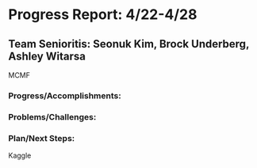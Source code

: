 # Progress Report: 4/22-4/28

## Team Senioritis: Seonuk Kim, Brock Underberg, Ashley Witarsa

MCMF
### Progress/Accomplishments:
### Problems/Challenges:
### Plan/Next Steps:

Kaggle
